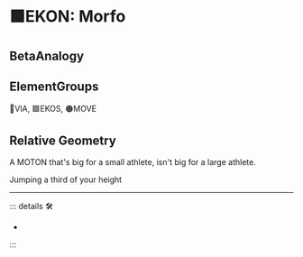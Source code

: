 # 🟩<ekos>EKON: Morfo</ekos>

## <beta>BetaAnalogy</beta>

## ElementGroups

🔻<via>VIA</via>, 🟩<ekos>EKOS</ekos>, 🟠<motor>MOVE</motor>

## Relative Geometry

A MOTON that's big for a small athlete, isn't big for a large athlete.

Jumping a third of your height

---

<!-- =================================================== -->
<!-- =================================================== -->
<!-- =================================================== -->
<!-- =================================================== -->
<!-- =================================================== -->
::: details 🛠

-

:::
